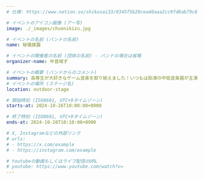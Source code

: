 ```yaml
---
# 仕様: https://www.notion.so/shikosai33/8345f5b29cea40aaa2cc9fd6ab79c6a6?pvs=4#9ae1134163bc41fca64fb5161acf4e19

# イベントのアイコン画像 (アー写)
image: ./_images/chuonikizu.jpg

# イベントの名前 (バンドの名前)
name: 秘儀披露 

# イベントの開催者の名前 (団体の名前) - バンドの場合は省略
organizer-name: 中音域ず

# イベントの概要 (バンドからのコメント)
summary: 高専生が大好きなゲーム音楽を取り揃えました！いつもは助演の中低音楽器が主演を務める演奏を是非お楽しみください！
# イベントの場所 (ステージ名)
location: outdoor-stage

# 開始時刻 (ISO8601, UTC+9タイムゾーン)
starts-at: 2024-10-26T10:00:00+0900

# 終了時刻 (ISO8601, UTC+9タイムゾーン)
ends-at: 2024-10-26T10:10:00+0900

# X, Instagramなどの外部リンク
# urls:
# - https://x.com/example
# - https://instagram.com/example

# Youtubeの動画もしくはライブ配信のURL
# youtube: https://www.youtube.com/watch?v=
---
```

